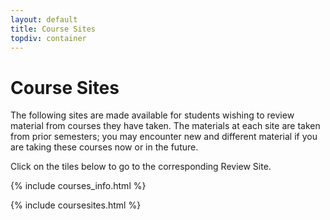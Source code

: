 ```yaml
---
layout: default
title: Course Sites
topdiv: container
---
```


# Course Sites

The following sites are made available for students wishing to review material from courses they have taken.  The materials at each site are taken from prior semesters; you may encounter new and different material if you are taking these courses now or in the future.

Click on the tiles below to go to the corresponding Review Site.

{% include courses_info.html %}

{% include coursesites.html %}
